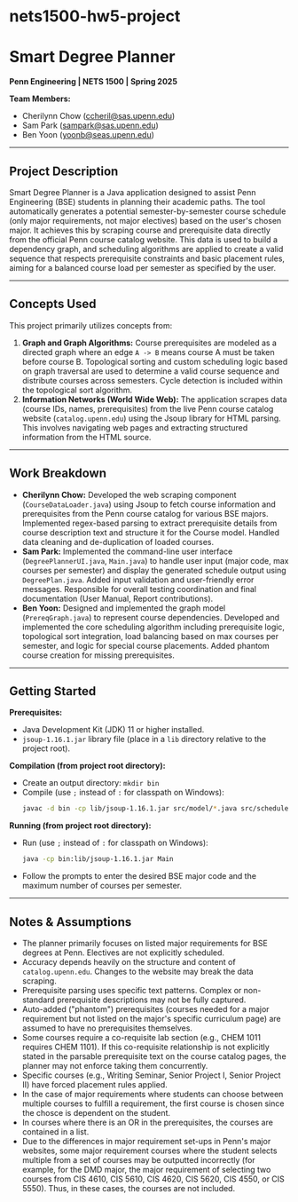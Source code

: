 # nets1500-hw5-project

# Smart Degree Planner

**Penn Engineering | NETS 1500 | Spring 2025**

**Team Members:**
* Cherilynn Chow (ccheril@sas.upenn.edu)
* Sam Park (sampark@sas.upenn.edu)
* Ben Yoon (yoonb@seas.upenn.edu)

---

## Project Description

Smart Degree Planner is a Java application designed to assist Penn Engineering (BSE) students in planning their academic paths. The tool automatically generates a potential semester-by-semester course schedule (only major requirements, not major electives) based on the user's chosen major. It achieves this by scraping course and prerequisite data directly from the official Penn course catalog website. This data is used to build a dependency graph, and scheduling algorithms are applied to create a valid sequence that respects prerequisite constraints and basic placement rules, aiming for a balanced course load per semester as specified by the user.

---

## Concepts Used

This project primarily utilizes concepts from:

1.  **Graph and Graph Algorithms:** Course prerequisites are modeled as a directed graph where an edge `A -> B` means course A must be taken before course B. Topological sorting and custom scheduling logic based on graph traversal are used to determine a valid course sequence and distribute courses across semesters. Cycle detection is included within the topological sort algorithm.
2.  **Information Networks (World Wide Web):** The application scrapes data (course IDs, names, prerequisites) from the live Penn course catalog website (`catalog.upenn.edu`) using the Jsoup library for HTML parsing. This involves navigating web pages and extracting structured information from the HTML source.

---

## Work Breakdown

* **Cherilynn Chow:** Developed the web scraping component (`CourseDataLoader.java`) using Jsoup to fetch course information and prerequisites from the Penn course catalog for various BSE majors. Implemented regex-based parsing to extract prerequisite details from course description text and structure it for the Course model. Handled data cleaning and de-duplication of loaded courses.
* **Sam Park:** Implemented the command-line user interface (`DegreePlannerUI.java`, `Main.java`) to handle user input (major code, max courses per semester) and display the generated schedule output using `DegreePlan.java`. Added input validation and user-friendly error messages. Responsible for overall testing coordination and final documentation (User Manual, Report contributions).
* **Ben Yoon:** Designed and implemented the graph model (`PrereqGraph.java`) to represent course dependencies. Developed and implemented the core scheduling algorithm including prerequisite logic, topological sort integration, load balancing based on max courses per semester, and logic for special course placements. Added phantom course creation for missing prerequisites.

---

## Getting Started

**Prerequisites:**
* Java Development Kit (JDK) 11 or higher installed.
* `jsoup-1.16.1.jar` library file (place in a `lib` directory relative to the project root).

**Compilation (from project root directory):**
* Create an output directory: `mkdir bin`
* Compile (use `;` instead of `:` for classpath on Windows):
    ```bash
    javac -d bin -cp lib/jsoup-1.16.1.jar src/model/*.java src/scheduler/*.java src/ui/*.java src/Main.java
    ```

**Running (from project root directory):**
* Run (use `;` instead of `:` for classpath on Windows):
    ```bash
    java -cp bin:lib/jsoup-1.16.1.jar Main
    ```
* Follow the prompts to enter the desired BSE major code and the maximum number of courses per semester.

---

## Notes & Assumptions

* The planner primarily focuses on listed major requirements for BSE degrees at Penn. Electives are not explicitly scheduled.
* Accuracy depends heavily on the structure and content of `catalog.upenn.edu`. Changes to the website may break the data scraping.
* Prerequisite parsing uses specific text patterns. Complex or non-standard prerequisite descriptions may not be fully captured.
* Auto-added ("phantom") prerequisites (courses needed for a major requirement but not listed on the major's specific curriculum page) are assumed to have no prerequisites themselves.
* Some courses require a co-requisite lab section (e.g., CHEM 1011 requires CHEM 1101). If this co-requisite relationship is not explicitly stated in the parsable prerequisite text on the course catalog pages, the planner may not enforce taking them concurrently.
* Specific courses (e.g., Writing Seminar, Senior Project I, Senior Project II) have forced placement rules applied.
* In the case of major requirements where students can choose between multiple courses to fulfill a requirement, the first course is chosen since the chosce is dependent on the student.
* In courses where there is an OR in the prerequisites, the courses are contained in a list.
* Due to the differences in major requirement set-ups in Penn's major websites, some major requirement courses where the student selects multiple from a set of courses may be outputted incorrectly (for example, for the DMD major, the major requirement of selecting two courses from CIS 4610, CIS 5610, CIS 4620, CIS 5620, CIS 4550, or CIS 5550). Thus, in these cases, the courses are not included.